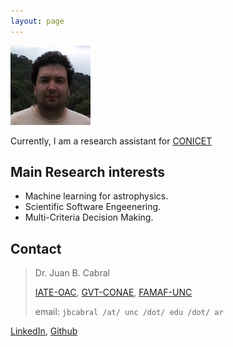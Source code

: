 ```yaml
---
layout: page
---
```


![Alt Text](images/me.jpg)

Currently, I am a research assistant for [CONICET](https://www.conicet.gov.ar/new_scp/detalle.php?id=50946&datos_academicos=yes)

## Main Research interests

- Machine learning for astrophysics.
- Scientific Software Engeenering.
- Multi-Criteria Decision Making.

## Contact

> Dr. Juan B. Cabral
>
> [IATE-OAC](https://iate.oac.uncor.edu/), [GVT-CONAE](https://www.argentina.gob.ar/ciencia/conae), [FAMAF-UNC](https://www.famaf.unc.edu.ar/)
>
> email: `jbcabral /at/ unc /dot/ edu /dot/ ar`


[LinkedIn](), [Github](https://github.com/leliel12)
